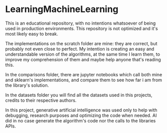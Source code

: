 # LearningMachineLearning
This is an educational repository, with no intentions whatsoever of being used in production environments.
This repository is not optimized and it's most likely easy to break.

The implementations on the scratch folder are mine: they are correct, but probably not even close to perfect. My intention is creating an easy and understandable version of the algorithms, at the same time I learn them, to improve my comprehension of them and maybe help anyone that's reading this.


In the comparisons folder, there are jupyter notebooks which call both mine and sklearn's implementations, and compare them to see how far i am from the library's solution.  

In the datasets folder you will find all the datasets used in this projects, credits to their respective authors.

In this project, generative artificial intelligence was used only to help with debugging, research purposes and optimizing the code when needed. AI did in no case generate the algorithm's code nor the calls to the libraries APIs. 
